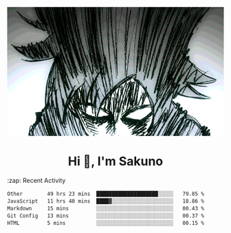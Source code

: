 <body>
<h1 align="center"></h1>
<br>
<div align="center">
<img width="auto" height="300" src="Img/mobFreakoutLonger.gif"/>
</div>
</div>
<h1 align="center">Hi 👋, I'm Sakuno</h1>
:zap: Recent Activity

<!--START_SECTION:waka-->

```txt
Other        49 hrs 23 mins  ████████████████████░░░░░   79.85 %
JavaScript   11 hrs 40 mins  ████▓░░░░░░░░░░░░░░░░░░░░   18.86 %
Markdown     15 mins         ░░░░░░░░░░░░░░░░░░░░░░░░░   00.43 %
Git Config   13 mins         ░░░░░░░░░░░░░░░░░░░░░░░░░   00.37 %
HTML         5 mins          ░░░░░░░░░░░░░░░░░░░░░░░░░   00.15 %
```

<!--END_SECTION:waka-->
